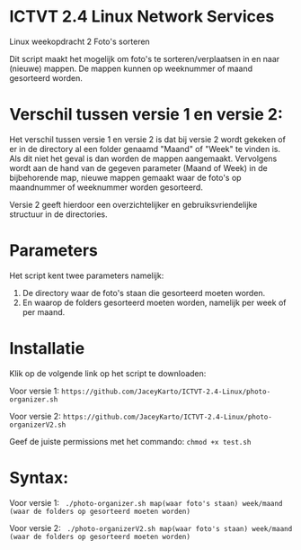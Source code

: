 # ICTVT 2.4 Linux Network Services

Linux weekopdracht 2 Foto's sorteren

Dit script maakt het mogelijk om foto's te sorteren/verplaatsen in en naar (nieuwe) mappen.
De mappen kunnen op weeknummer of maand gesorteerd worden.

# Verschil tussen versie 1 en versie 2:
Het verschil tussen versie 1 en versie 2 is dat bij versie 2 wordt gekeken of er in de directory al een folder genaamd "Maand" of "Week" te vinden is. Als dit niet het geval is dan worden de mappen aangemaakt. Vervolgens wordt aan de hand van de gegeven parameter (Maand of Week) in de bijbehorende map, nieuwe mappen gemaakt waar de foto's op maandnummer of weeknummer worden gesorteerd. 

Versie 2 geeft hierdoor een overzichtelijker en gebruiksvriendelijke structuur in de directories. 

# Parameters
Het script kent twee parameters namelijk:
1. De directory waar de foto's staan die gesorteerd moeten worden.
2. En waarop de folders gesorteerd moeten worden, namelijk per week of per maand.

# Installatie
Klik op de volgende link op het script te downloaden:

Voor versie 1:
``https://github.com/JaceyKarto/ICTVT-2.4-Linux/photo-organizer.sh ``

Voor versie 2:
``https://github.com/JaceyKarto/ICTVT-2.4-Linux/photo-organizerV2.sh ``

Geef de juiste permissions met het commando:
`` chmod +x test.sh `` 


# Syntax: 
Voor versie 1:
`` ./photo-organizer.sh map(waar foto's staan) week/maand (waar de folders op gesorteerd moeten worden)``

Voor versie 2:
`` ./photo-organizerV2.sh map(waar foto's staan) week/maand (waar de folders op gesorteerd moeten worden)``
